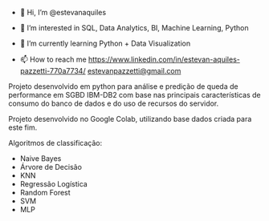 - 👋 Hi, I’m @estevanaquiles
- 👀 I’m interested in SQL, Data Analytics, BI, Machine Learning, Python
- 🌱 I’m currently learning Python + Data Visualization

- 📫 How to reach me 
  https://www.linkedin.com/in/estevan-aquiles-pazzetti-770a7734/
  estevanpazzetti@gmail.com
  
Projeto desenvolvido em python para análise e predição de queda de performance em SGBD IBM-DB2 com base nas principais características de consumo do banco de dados e do uso de recursos do servidor.

Projeto desenvolvido no Google Colab, utilizando base dados criada para este fim.

Algoritmos de classificação:
- Naive Bayes
- Árvore de Decisão
- KNN
- Regressão Logística
- Random Forest
- SVM
- MLP
